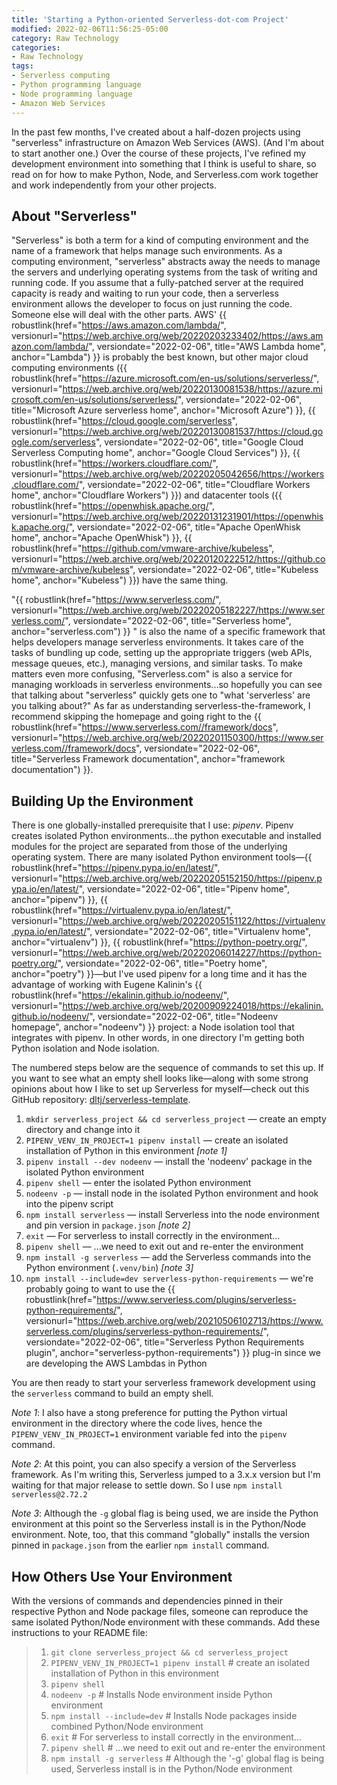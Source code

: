 ```yaml
---
title: 'Starting a Python-oriented Serverless-dot-com Project'
modified: 2022-02-06T11:56:25-05:00
category: Raw Technology
categories:
- Raw Technology
tags:
- Serverless computing
- Python programming language
- Node programming language
- Amazon Web Services
---
```


In the past few months, I've created about a half-dozen projects using "serverless" infrastructure on Amazon Web Services (AWS). 
(And I'm about to start another one.)
Over the course of these projects, I've refined my development environment into something that I think is useful to share, so read on for how to make Python, Node, and Serverless.com work together and work independently from your other projects. 

## About "Serverless"
"Serverless" is both a term for a kind of computing environment and the name of a framework that helps manage such environments. 
As a computing environment, "serverless" abstracts away the needs to manage the servers and underlying operating systems from the task of writing and running code. 
If you assume that a fully-patched server at the required capacity is ready and waiting to run your code, then a serverless environment allows the developer to focus on just running the code. 
Someone else will deal with the other parts. 
AWS' {{ robustlink(href="https://aws.amazon.com/lambda/", versionurl="https://web.archive.org/web/20220203233402/https://aws.amazon.com/lambda/", versiondate="2022-02-06", title="AWS Lambda home", anchor="Lambda") }}  is probably the best known, but other major cloud computing environments ({{ robustlink(href="https://azure.microsoft.com/en-us/solutions/serverless/", versionurl="https://web.archive.org/web/20220130081538/https://azure.microsoft.com/en-us/solutions/serverless/", versiondate="2022-02-06", title="Microsoft Azure serverless home", anchor="Microsoft Azure") }}, {{ robustlink(href="https://cloud.google.com/serverless", versionurl="https://web.archive.org/web/20220130081537/https://cloud.google.com/serverless", versiondate="2022-02-06", title="Google Cloud Serverless Computing home", anchor="Google Cloud Services") }}, {{ robustlink(href="https://workers.cloudflare.com/", versionurl="https://web.archive.org/web/20220205042656/https://workers.cloudflare.com/", versiondate="2022-02-06", title="Cloudflare Workers home", anchor="Cloudflare Workers") }}) and datacenter tools ({{ robustlink(href="https://openwhisk.apache.org/", versionurl="https://web.archive.org/web/20220131231901/https://openwhisk.apache.org/", versiondate="2022-02-06", title="Apache OpenWhisk home", anchor="Apache OpenWhisk") }}, {{ robustlink(href="https://github.com/vmware-archive/kubeless", versionurl="https://web.archive.org/web/20220120222512/https://github.com/vmware-archive/kubeless", versiondate="2022-02-06", title="Kubeless home", anchor="Kubeless") }}) have the same thing.

"{{ robustlink(href="https://www.serverless.com/", versionurl="https://web.archive.org/web/20220205182227/https://www.serverless.com/", versiondate="2022-02-06", title="Serverless home", anchor="serverless.com") }} " is also the name of a specific framework that helps developers manage serverless environments. 
It takes care of the tasks of bundling up code, setting up the appropriate triggers (web APIs, message queues, etc.), managing versions, and similar tasks. 
To make matters even more confusing, "Serverless.com" is also a service for managing workloads in serverless environments...so hopefully you can see that talking about "serverless" quickly gets one to "what 'serverless' are you talking about?" 
As far as understanding serverless-the-framework, I recommend skipping the homepage and going right to the {{ robustlink(href="https://www.serverless.com//framework/docs", versionurl="https://web.archive.org/web/20220201150300/https://www.serverless.com//framework/docs", versiondate="2022-02-06", title="Serverless Framework documentation", anchor="framework documentation") }}.

## Building Up the Environment
There is one globally-installed prerequisite that I use: _pipenv_. 
Pipenv creates isolated Python environments...the python executable and installed modules for the project are separated from those of the underlying operating system. 
There are many isolated Python environment tools—{{ robustlink(href="https://pipenv.pypa.io/en/latest/", versionurl="https://web.archive.org/web/20220205152150/https://pipenv.pypa.io/en/latest/", versiondate="2022-02-06", title="Pipenv home", anchor="pipenv") }}, {{ robustlink(href="https://virtualenv.pypa.io/en/latest/", versionurl="https://web.archive.org/web/20220205151122/https://virtualenv.pypa.io/en/latest/", versiondate="2022-02-06", title="Virtualenv home", anchor="virtualenv") }}, {{ robustlink(href="https://python-poetry.org/", versionurl="https://web.archive.org/web/20220206014227/https://python-poetry.org/", versiondate="2022-02-06", title="Poetry home", anchor="poetry") }}—but I've used pipenv for a long time and it has the advantage of working with Eugene Kalinin's {{ robustlink(href="https://ekalinin.github.io/nodeenv/", versionurl="https://web.archive.org/web/20200909224018/https://ekalinin.github.io/nodeenv/", versiondate="2022-02-06", title="Nodeenv homepage", anchor="nodeenv") }} project: a Node isolation tool that integrates with pipenv. 
In other words, in one directory I'm getting both Python isolation and Node isolation.

The numbered steps below are the sequence of commands to set this up. If you want to see what an empty shell looks like—along with some strong opinions about how I like to set up Serverless for myself—check out this GitHub repository: [dltj/serverless-template](https://github.com/dltj/serverless-template).

1. `mkdir serverless_project && cd serverless_project` — create an empty directory and change into it
1. `PIPENV_VENV_IN_PROJECT=1 pipenv install` — create an isolated installation of Python in this environment _[note 1]_
1. `pipenv install --dev nodeenv` — install the 'nodeenv' package in the isolated Python environment
1. `pipenv shell` — enter the isolated Python environment
1. `nodeenv -p` — install node in the isolated Python environment and hook into the pipenv script
1. `npm install serverless` — install Serverless into the node environment and pin version in `package.json` _[note 2]_
1. `exit` — For serverless to install correctly in the environment...
1. `pipenv shell` — ...we need to exit out and re-enter the environment
1. `npm install -g serverless` — add the Serverless commands into the Python environment (`.venv/bin`) _[note 3]_
1. `npm install --include=dev serverless-python-requirements` — we're probably going to want to use the {{ robustlink(href="https://www.serverless.com/plugins/serverless-python-requirements/", versionurl="https://web.archive.org/web/20210506102713/https://www.serverless.com/plugins/serverless-python-requirements/", versiondate="2022-02-06", title="Serverless Python Requirements plugin", anchor="serverless-python-requirements") }}  plug-in since we are developing the AWS Lambdas in Python

You are then ready to start your serverless framework development using the `serverless` command to build an empty shell.

_Note 1_: I also have a stong preference for putting the Python virtual environment in the directory where the code lives, hence the `PIPENV_VENV_IN_PROJECT=1` environment variable fed into the `pipenv` command.

_Note 2_: At this point, you can also specify a version of the Serverless framework. As I'm writing this, Serverless jumped to a 3.x.x version but I'm waiting for that major release to settle down. So I use `npm install serverless@2.72.2`

_Note 3_: Although the `-g` global flag is being used, we are inside the Python environment at this point so the Serverless install is in the Python/Node environment. Note, too, that this command "globally" installs the version pinned in `package.json` from the earlier `npm install` command.

## How Others Use Your Environment
With the versions of commands and dependencies pinned in their respective Python and Node package files, someone can reproduce the same isolated Python/Node environment with these commands.
Add these instructions to your README file:

> 1. `git clone serverless_project && cd serverless_project`
> 2. `PIPENV_VENV_IN_PROJECT=1 pipenv install` # create an isolated installation of Python in this environment
> 3. `pipenv shell` 
> 4. `nodeenv -p` # Installs Node environment inside Python environment
> 5. `npm install --include=dev` # Installs Node packages inside combined Python/Node environment
> 6. `exit` # For serverless to install correctly in the environment...
> 7. `pipenv shell` # ...we need to exit out and re-enter the environment
> 8. `npm install -g serverless` # Although the '-g' global flag is being used, Serverless install is in the Python/Node environment
